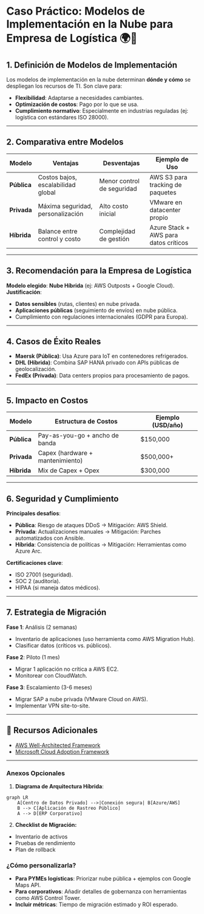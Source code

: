 # Caso Práctico: Modelos de Implementación en la Nube para Empresa de Logística 🌍🚚

## **1. Definición de Modelos de Implementación**  
Los modelos de implementación en la nube determinan **dónde y cómo** se despliegan los recursos de TI. Son clave para:  
- **Flexibilidad**: Adaptarse a necesidades cambiantes.  
- **Optimización de costos**: Pago por lo que se usa.  
- **Cumplimiento normativo**: Especialmente en industrias reguladas (ej: logística con estándares ISO 28000).  

---

## **2. Comparativa entre Modelos**  

| Modelo       | Ventajas                      | Desventajas                  | Ejemplo de Uso                |
|--------------|------------------------------|------------------------------|-------------------------------|
| **Pública**  | Costos bajos, escalabilidad global | Menor control de seguridad | AWS S3 para tracking de paquetes |
| **Privada**  | Máxima seguridad, personalización | Alto costo inicial         | VMware en datacenter propio    |
| **Híbrida**  | Balance entre control y costo | Complejidad de gestión      | Azure Stack + AWS para datos críticos |

---

## **3. Recomendación para la Empresa de Logística**  
**Modelo elegido**: **Nube Híbrida** (ej: AWS Outposts + Google Cloud).  
**Justificación**:  
- **Datos sensibles** (rutas, clientes) en nube privada.  
- **Aplicaciones públicas** (seguimiento de envíos) en nube pública.  
- Cumplimiento con regulaciones internacionales (GDPR para Europa).  

---

## **4. Casos de Éxito Reales**  
- **Maersk (Pública)**: Usa Azure para IoT en contenedores refrigerados.  
- **DHL (Híbrida)**: Combina SAP HANA privado con APIs públicas de geolocalización.  
- **FedEx (Privada)**: Data centers propios para procesamiento de pagos.  

---

## **5. Impacto en Costos**  
| Modelo       | Estructura de Costos          | Ejemplo (USD/año) |  
|--------------|-------------------------------|-------------------|  
| **Pública**  | Pay-as-you-go + ancho de banda | $150,000         |  
| **Privada**  | Capex (hardware + mantenimiento) | $500,000+       |  
| **Híbrida**  | Mix de Capex + Opex           | $300,000         |  

---

## **6. Seguridad y Cumplimiento**  
**Principales desafíos**:  
- **Pública**: Riesgo de ataques DDoS → Mitigación: AWS Shield.  
- **Privada**: Actualizaciones manuales → Mitigación: Parches automatizados con Ansible.  
- **Híbrida**: Consistencia de políticas → Mitigación: Herramientas como Azure Arc.  

**Certificaciones clave**:  
- ISO 27001 (seguridad).  
- SOC 2 (auditoría).  
- HIPAA (si maneja datos médicos).  

---

## **7. Estrategia de Migración**  
**Fase 1**: Análisis (2 semanas)  
- Inventario de aplicaciones (uso herramienta como AWS Migration Hub).  
- Clasificar datos (críticos vs. públicos).  

**Fase 2**: Piloto (1 mes)  
- Migrar 1 aplicación no crítica a AWS EC2.  
- Monitorear con CloudWatch.  

**Fase 3**: Escalamiento (3-6 meses)  
- Migrar SAP a nube privada (VMware Cloud on AWS).  
- Implementar VPN site-to-site.  

---

## **📌 Recursos Adicionales**  
- [AWS Well-Architected Framework](https://aws.amazon.com/architecture/well-architected/)  
- [Microsoft Cloud Adoption Framework](https://aka.ms/cloudadoption)  

---

### **Anexos Opcionales**  
1. **Diagrama de Arquitectura Híbrida**:  
```mermaid
graph LR
    A[Centro de Datos Privado] -->|Conexión segura| B[Azure/AWS]
    B --> C[Aplicación de Rastreo Público]
    A --> D[ERP Corporativo]
```

2. **Checklist de Migración:**

- Inventario de activos
- Pruebas de rendimiento
- Plan de rollback


### ¿Cómo personalizarla?  
- **Para PYMEs logísticas**: Priorizar nube pública + ejemplos con Google Maps API.  
- **Para corporativos**: Añadir detalles de gobernanza con herramientas como AWS Control Tower.  
- **Incluir métricas**: Tiempo de migración estimado y ROI esperado.  
